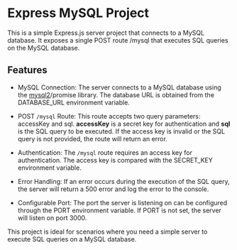 # Express MySQL Project

This is a simple Express.js server project that connects to a MySQL database. It exposes a single POST route /mysql that executes SQL queries on the MySQL database.

## Features

- MySQL Connection: The server connects to a MySQL database using the [mysql2](https://www.npmjs.com/package/mysql2)/promise library. The database URL is obtained from the DATABASE_URL environment variable.

- POST `/mysql` Route: This route accepts two query parameters: accessKey and sql. **accessKey** is a secret key for authentication and **sql** is the SQL query to be executed. If the access key is invalid or the SQL query is not provided, the route will return an error.

- Authentication: The `/mysql` route requires an access key for authentication. The access key is compared with the SECRET_KEY environment variable.

- Error Handling: If an error occurs during the execution of the SQL query, the server will return a 500 error and log the error to the console.

- Configurable Port: The port the server is listening on can be configured through the PORT environment variable. If PORT is not set, the server will listen on port 3000.

This project is ideal for scenarios where you need a simple server to execute SQL queries on a MySQL database.
